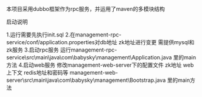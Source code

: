本项目采用dubbo框架作为rpc服务，并运用了maven的多模块结构

启动说明

1.运行需要先执行init.sql
2.在management-rpc-service/conf/application.properties对db地址 zk地址进行变更 需提供mysql和zk服务
3.启动rpc服务 运行management-rpc-service\src\main\java\com\babysky\management\Application.java 里的main方法
4.启动web服务 修改management-web-server下的配置文件 zk地址 web上下文 redis地址和密码等 management-web-server\src\main\java\com\babysky\management\Bootstrap.java 里的main方法